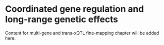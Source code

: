 # Coordinated gene regulation and long-range genetic effects

Content for multi-gene and trans-xQTL fine-mapping chapter will be added here.